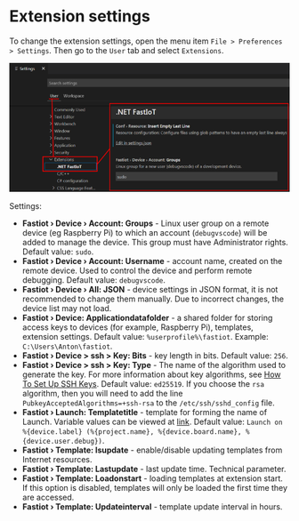 # Extension settings

To change the extension settings, open the menu item `File > Preferences > Settings`. Then go to the `User` tab and select `Extensions`.

![VSCode dotnet FastIoT](vscode-dotnet-fastiot-settings-1.png)

Settings:

- **Fastiot › Device › Account: Groups** - Linux user group on a remote device (eg Raspberry Pi) to which an account (`debugvscode`) will be added to manage the device. This group must have Administrator rights. Default value: `sudo`.
- **Fastiot › Device › Account: Username** - account name, created on the remote device. Used to control the device and perform remote debugging. Default value: `debugvscode`.
- **Fastiot › Device › All: JSON** - device settings in JSON format, it is not recommended to change them manually. Due to incorrect changes, the device list may not load.
- **Fastiot › Device: Applicationdatafolder** - a shared folder for storing access keys to devices (for example, Raspberry Pi), templates, extension settings. Default value: `%userprofile%\fastiot`. Example: `C:\Users\Anton\fastiot`.
- **Fastiot › Device > ssh > Key: Bits** - key length in bits. Default value: `256`.
- **Fastiot › Device > ssh > Key: Type** - The name of the algorithm used to generate the key. For more information about key algorithms, see [How To Set Up SSH Keys](https://goteleport.com/blog/how-to-set-up-ssh-keys/). Default value: `ed25519`. If you choose the `rsa` algorithm, then you will need to add the line `PubkeyAcceptedAlgorithms=+ssh-rsa` to the `/etc/ssh/sshd_config` file.
- **Fastiot › Launch: Templatetitle** - template for forming the name of Launch. Variable values can be viewed at [link](Launch-title-template.md "Template for forming the name Launch"). Default value: `Launch on %{device.label} (%{project.name}, %{device.board.name}, %{device.user.debug})`.
- **Fastiot › Template: Isupdate** - enable/disable updating templates from Internet resources.
- **Fastiot › Template: Lastupdate** - last update time. Technical parameter.
- **Fastiot › Template: Loadonstart** - loading templates at extension start. If this option is disabled, templates will only be loaded the first time they are accessed.
- **Fastiot › Template: Updateinterval** - template update interval in hours.
